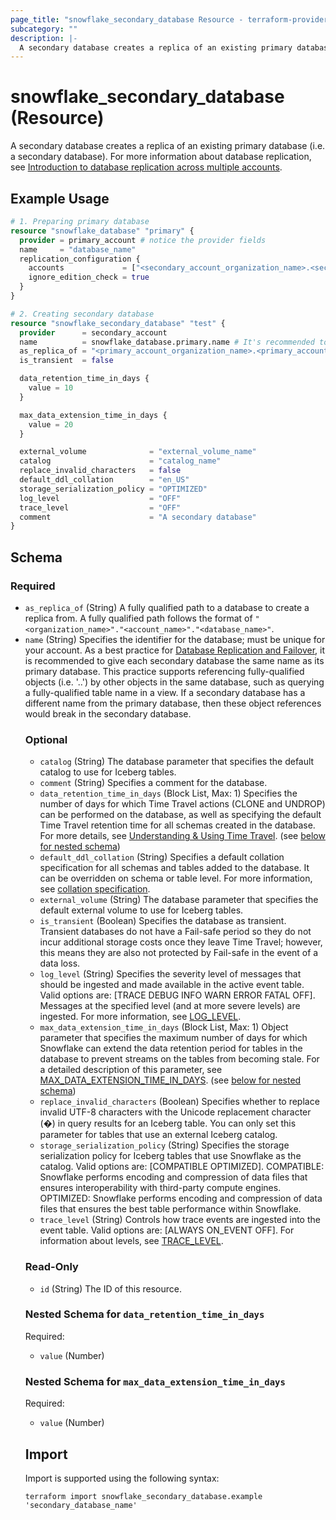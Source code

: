 ```yaml
---
page_title: "snowflake_secondary_database Resource - terraform-provider-snowflake"
subcategory: ""
description: |-
  A secondary database creates a replica of an existing primary database (i.e. a secondary database). For more information about database replication, see Introduction to database replication across multiple accounts https://docs.snowflake.com/en/user-guide/db-replication-intro.
---
```


# snowflake_secondary_database (Resource)

A secondary database creates a replica of an existing primary database (i.e. a secondary database). For more information about database replication, see [Introduction to database replication across multiple accounts](https://docs.snowflake.com/en/user-guide/db-replication-intro).

## Example Usage

```terraform
# 1. Preparing primary database
resource "snowflake_database" "primary" {
  provider = primary_account # notice the provider fields
  name     = "database_name"
  replication_configuration {
    accounts             = ["<secondary_account_organization_name>.<secondary_account_name>"]
    ignore_edition_check = true
  }
}

# 2. Creating secondary database
resource "snowflake_secondary_database" "test" {
  provider      = secondary_account
  name          = snowflake_database.primary.name # It's recommended to give a secondary database the same name as its primary database
  as_replica_of = "<primary_account_organization_name>.<primary_account_name>.${snowflake_database.primary.name}"
  is_transient  = false

  data_retention_time_in_days {
    value = 10
  }

  max_data_extension_time_in_days {
    value = 20
  }

  external_volume              = "external_volume_name"
  catalog                      = "catalog_name"
  replace_invalid_characters   = false
  default_ddl_collation        = "en_US"
  storage_serialization_policy = "OPTIMIZED"
  log_level                    = "OFF"
  trace_level                  = "OFF"
  comment                      = "A secondary database"
}
```

<!-- schema generated by tfplugindocs -->
## Schema

### Required

- `as_replica_of` (String) A fully qualified path to a database to create a replica from. A fully qualified path follows the format of `"<organization_name>"."<account_name>"."<database_name>"`.
- `name` (String) Specifies the identifier for the database; must be unique for your account. As a best practice for [Database Replication and Failover](https://docs.snowflake.com/en/user-guide/db-replication-intro), it is recommended to give each secondary database the same name as its primary database. This practice supports referencing fully-qualified objects (i.e. '<db>.<schema>.<object>') by other objects in the same database, such as querying a fully-qualified table name in a view. If a secondary database has a different name from the primary database, then these object references would break in the secondary database.

### Optional

- `catalog` (String) The database parameter that specifies the default catalog to use for Iceberg tables.
- `comment` (String) Specifies a comment for the database.
- `data_retention_time_in_days` (Block List, Max: 1) Specifies the number of days for which Time Travel actions (CLONE and UNDROP) can be performed on the database, as well as specifying the default Time Travel retention time for all schemas created in the database. For more details, see [Understanding & Using Time Travel](https://docs.snowflake.com/en/user-guide/data-time-travel). (see [below for nested schema](#nestedblock--data_retention_time_in_days))
- `default_ddl_collation` (String) Specifies a default collation specification for all schemas and tables added to the database. It can be overridden on schema or table level. For more information, see [collation specification](https://docs.snowflake.com/en/sql-reference/collation#label-collation-specification).
- `external_volume` (String) The database parameter that specifies the default external volume to use for Iceberg tables.
- `is_transient` (Boolean) Specifies the database as transient. Transient databases do not have a Fail-safe period so they do not incur additional storage costs once they leave Time Travel; however, this means they are also not protected by Fail-safe in the event of a data loss.
- `log_level` (String) Specifies the severity level of messages that should be ingested and made available in the active event table. Valid options are: [TRACE DEBUG INFO WARN ERROR FATAL OFF]. Messages at the specified level (and at more severe levels) are ingested. For more information, see [LOG_LEVEL](https://docs.snowflake.com/en/sql-reference/parameters.html#label-log-level).
- `max_data_extension_time_in_days` (Block List, Max: 1) Object parameter that specifies the maximum number of days for which Snowflake can extend the data retention period for tables in the database to prevent streams on the tables from becoming stale. For a detailed description of this parameter, see [MAX_DATA_EXTENSION_TIME_IN_DAYS](https://docs.snowflake.com/en/sql-reference/parameters.html#label-max-data-extension-time-in-days). (see [below for nested schema](#nestedblock--max_data_extension_time_in_days))
- `replace_invalid_characters` (Boolean) Specifies whether to replace invalid UTF-8 characters with the Unicode replacement character (�) in query results for an Iceberg table. You can only set this parameter for tables that use an external Iceberg catalog.
- `storage_serialization_policy` (String) Specifies the storage serialization policy for Iceberg tables that use Snowflake as the catalog. Valid options are: [COMPATIBLE OPTIMIZED]. COMPATIBLE: Snowflake performs encoding and compression of data files that ensures interoperability with third-party compute engines. OPTIMIZED: Snowflake performs encoding and compression of data files that ensures the best table performance within Snowflake.
- `trace_level` (String) Controls how trace events are ingested into the event table. Valid options are: [ALWAYS ON_EVENT OFF]. For information about levels, see [TRACE_LEVEL](https://docs.snowflake.com/en/sql-reference/parameters.html#label-trace-level).

### Read-Only

- `id` (String) The ID of this resource.

<a id="nestedblock--data_retention_time_in_days"></a>
### Nested Schema for `data_retention_time_in_days`

Required:

- `value` (Number)


<a id="nestedblock--max_data_extension_time_in_days"></a>
### Nested Schema for `max_data_extension_time_in_days`

Required:

- `value` (Number)

## Import

Import is supported using the following syntax:

```shell
terraform import snowflake_secondary_database.example 'secondary_database_name'
```
